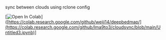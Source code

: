 sync between clouds using rclone config



[![Open In Colab](https://colab.research.google.com/assets/colab-badge.svg)]([https://colab.research.google.com/github/weiji14/deepbedmap/](https://colab.research.google.com/github/lma9to3/cloudsync/blob/main/Untitled3.ipynb)]
